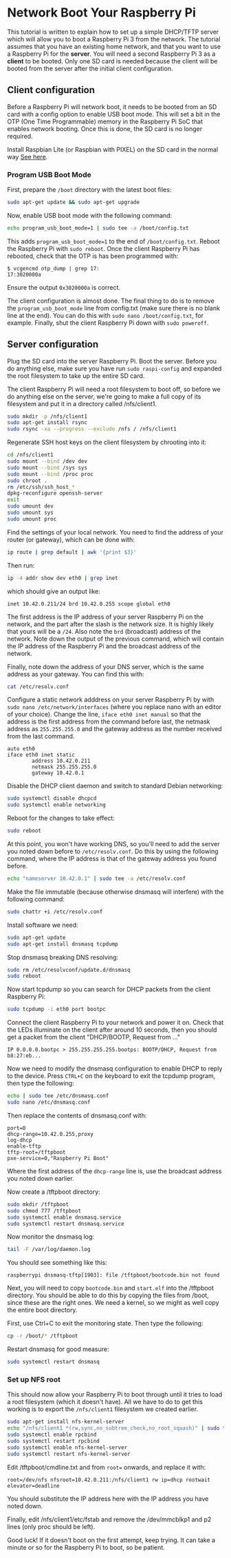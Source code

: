 # Network Boot Your Raspberry Pi
This tutorial is written to explain how to set up a simple DHCP/TFTP server which will allow you to boot a Raspberry Pi 3 from the network. The tutorial assumes that you have an existing home network, and that you want to use a Raspberry Pi for the **server**. You will need a second Raspberry Pi 3 as a **client** to be booted. Only one SD card is needed because the client will be booted from the server after the initial client configuration.

## Client configuration
Before a Raspberry Pi will network boot, it needs to be booted from an SD card with a config option to enable USB boot mode. This will set a bit in the OTP (One Time Programmable) memory in the Raspberry Pi SoC that enables network booting. Once this is done, the SD card is no longer required. 

Install Raspbian Lite (or Raspbian with PIXEL) on the SD card in the normal way [See here](../../../installation/installing-images/README.md). 

### Program USB Boot Mode
First, prepare the `/boot` directory with the latest boot files:
```bash
sudo apt-get update && sudo apt-get upgrade
```

Now, enable USB boot mode with the following command:
```bash
echo program_usb_boot_mode=1 | sudo tee -a /boot/config.txt
```

This adds `program_usb_boot_mode=1` to the end of `/boot/config.txt`. Reboot the Raspberry Pi with `sudo reboot`. Once the client Raspberry Pi has rebooted, check that the OTP is has been programmed with:

```
$ vcgencmd otp_dump | grep 17:
17:3020000a
```

Ensure the output `0x3020000a` is correct.

The client configuration is almost done. The final thing to do is to remove the `program_usb_boot_mode` line from config.txt (make sure there is no blank line at the end). You can do this with `sudo nano /boot/config.txt`, for example. Finally, shut the client Raspberry Pi down with `sudo poweroff`.

## Server configuration
Plug the SD card into the server Raspberry Pi. Boot the server. Before you do anything else, make sure you have run `sudo raspi-config` and expanded the root filesystem to take up the entire SD card.

The client Raspberry Pi will need a root filesystem to boot off, so before we do anything else on the server, we're going to make a full copy of its filesystem and put it in a directory called /nfs/client1.

```bash
sudo mkdir -p /nfs/client1
sudo apt-get install rsync
sudo rsync -xa --progress --exclude /nfs / /nfs/client1
```

Regenerate SSH host keys on the client filesystem by chrooting into it:
```bash
cd /nfs/client1
sudo mount --bind /dev dev
sudo mount --bind /sys sys
sudo mount --bind /proc proc
sudo chroot .
rm /etc/ssh/ssh_host_*
dpkg-reconfigure openssh-server
exit
sudo umount dev
sudo umount sys
sudo umount proc
```

Find the settings of your local network. You need to find the address of your router (or gateway), which can be done with:
```bash
ip route | grep default | awk '{print $3}'
```

Then run:

```bash
ip -4 addr show dev eth0 | grep inet
```

which should give an output like:

```
inet 10.42.0.211/24 brd 10.42.0.255 scope global eth0
```

The first address is the IP address of your server Raspberry Pi on the network, and the part after the slash is the network size. It is highly likely that yours will be a `/24`. Also note the `brd` (broadcast) address of the network. Note down the output of the previous command, which will contain the IP address of the Raspberry Pi and the broadcast address of the network.

Finally, note down the address of your DNS server, which is the same address as your gateway. You can find this with:
```bash
cat /etc/resolv.conf
```

Configure a static network adddress on your server Raspberry Pi by with `sudo nano /etc/network/interfaces` (where you replace nano with an editor of your choice). Change the line, `iface eth0 inet manual` so that the address is the first address from the command before last, the netmask address as `255.255.255.0` and the gateway address as the number received from the last command. 

```
auto eth0
iface eth0 inet static 
        address 10.42.0.211
        netmask 255.255.255.0
        gateway 10.42.0.1
```

Disable the DHCP client daemon and switch to standard Debian networking:
```bash
sudo systemctl disable dhcpcd
sudo systemctl enable networking
```

Reboot for the changes to take effect:
```bash
sudo reboot
```

At this point, you won't have working DNS, so you'll need to add the server you noted down before to `/etc/resolv.conf`. Do this by using the following command, where the IP address is that of the gateway address you found before.

```bash
echo "nameserver 10.42.0.1" | sudo tee -a /etc/resolv.conf
```

Make the file immutable (because otherwise dnsmasq will interfere) with the following command:
```bash
sudo chattr +i /etc/resolv.conf
```

Install software we need:
```bash
sudo apt-get update
sudo apt-get install dnsmasq tcpdump
```

Stop dnsmasq breaking DNS resolving:
```bash
sudo rm /etc/resolvconf/update.d/dnsmasq
sudo reboot
```

Now start tcpdump so you can search for DHCP packets from the client Raspberry Pi:

```bash
sudo tcpdump -i eth0 port bootpc
```

Connect the client Raspberry Pi to your network and power it on. Check that the LEDs illuminate on the client after around 10 seconds, then you should get a packet from the client "DHCP/BOOTP, Request from ..."

```
IP 0.0.0.0.bootpc > 255.255.255.255.bootps: BOOTP/DHCP, Request from b8:27:eb...
```

Now we need to modify the dnsmasq configuration to enable DHCP to reply to the device. Press `CTRL+C` on the keyboard to exit the tcpdump program, then type the following:

```bash
echo | sudo tee /etc/dnsmasq.conf
sudo nano /etc/dnsmasq.conf
```

Then replace the contents of dnsmasq.conf with:

```
port=0
dhcp-range=10.42.0.255,proxy
log-dhcp
enable-tftp
tftp-root=/tftpboot
pxe-service=0,"Raspberry Pi Boot"
```

Where the first address of the `dhcp-range` line is, use the broadcast address you noted down earlier.

Now create a /tftpboot directory:

```bash
sudo mkdir /tftpboot
sudo chmod 777 /tftpboot
sudo systemctl enable dnsmasq.service
sudo systemctl restart dnsmasq.service
```

Now monitor the dnsmasq log:

```bash
tail -F /var/log/daemon.log
```

You should see something like this:
```
raspberrypi dnsmasq-tftp[1903]: file /tftpboot/bootcode.bin not found
```

Next, you will need to copy `bootcode.bin` and `start.elf` into the /tftpboot directory. You should be able to do this by copying the files from /boot, since these are the right ones. We need a kernel, so we might as well copy the entire boot directory.

First, use Ctrl+C to exit the monitoring state. Then type the following: 

```bash
cp -r /boot/* /tftpboot
```

Restart dnsmasq for good measure:
```bash
sudo systemctl restart dnsmasq
```

### Set up NFS root
This should now allow your Raspberry Pi to boot through until it tries to load a root filesystem (which it doesn't have). All we have to do to get this working is to export the `/nfs/client1` filesystem we created earlier.

```bash
sudo apt-get install nfs-kernel-server
echo "/nfs/client1 *(rw,sync,no_subtree_check,no_root_squash)" | sudo tee -a /etc/exports
sudo systemctl enable rpcbind
sudo systemctl restart rpcbind
sudo systemctl enable nfs-kernel-server
sudo systemctl restart nfs-kernel-server
```

Edit /tftpboot/cmdline.txt and from `root=` onwards, and replace it with:

```
root=/dev/nfs nfsroot=10.42.0.211:/nfs/client1 rw ip=dhcp rootwait elevator=deadline
```

You should substitute the IP address here with the IP address you have noted down.

Finally, edit /nfs/client1/etc/fstab and remove the /dev/mmcblkp1 and p2 lines (only proc should be left).

Good luck! If it doesn't boot on the first attempt, keep trying. It can take a minute or so for the Raspberry Pi to boot, so be patient.
